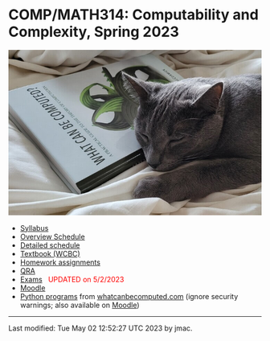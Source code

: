 # COMP/MATH314: Computability and Complexity, Spring 2023

![WCBC with cat](wcbc-cat.jpg)

* [Syllabus](syllabus-1-23-2023.docx)
* [Overview Schedule](schedule-1-23-2023.xlsx)  <!-- &nbsp;&nbsp;&nbsp;<font color="red">UPDATED on 9/18/2022</font> -->
* [Detailed schedule](resources)
* [Textbook (WCBC)](textbook.md)
* [Homework assignments](hw)
* [QRA](qra.md)
* [Exams](exams.md)&nbsp;&nbsp;&nbsp;<font color="red">UPDATED on 5/2/2023</font>
* [Moodle](https://lms.dickinson.edu/course/view.php?id=49026)
* [Python
programs](http://whatcanbecomputed.com/wp-content/uploads/2019/01/wcbc-programs-v1.1.zip)
from [whatcanbecomputed.com](https://whatcanbecomputed.com/) (ignore security warnings; also available on [Moodle](https://lms.dickinson.edu/mod/resource/view.php?id=1167805))


----
Last modified: Tue May 02 12:52:27 UTC 2023 by jmac.
